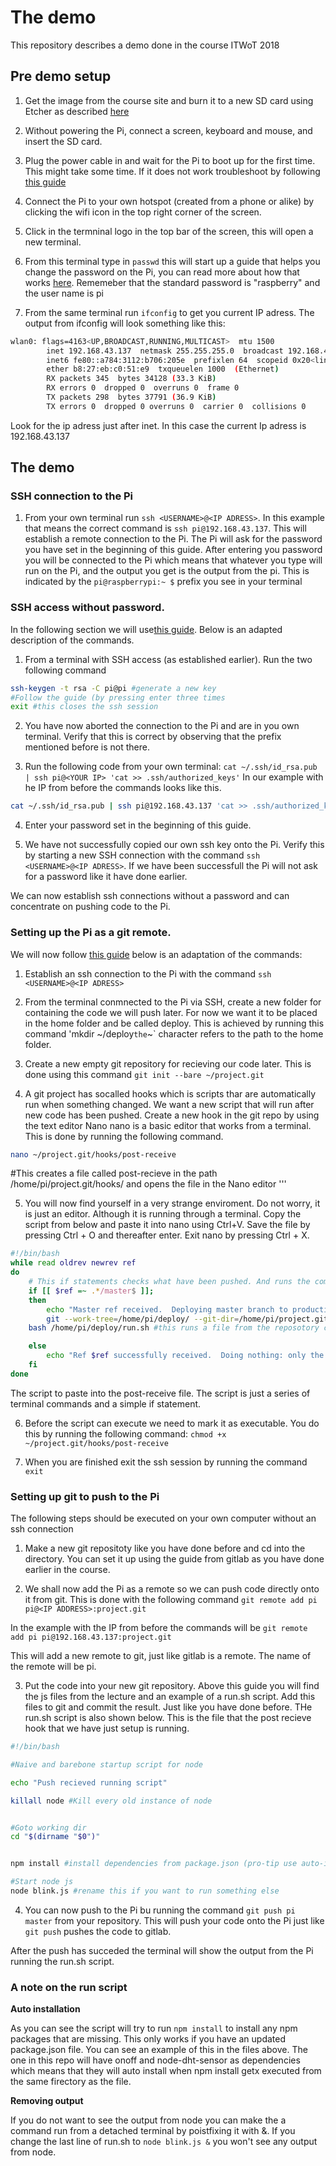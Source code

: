 # The demo

This repository describes a demo done in the course ITWoT 2018

## Pre demo setup

1. Get the image from the course site and burn it to a new SD card using Etcher as described [here](https://www.raspberrypi.org/documentation/installation/installing-images/README.md)  

2. Without powering the Pi, connect a screen, keyboard and mouse, and insert the SD card. 

3. Plug the power cable in and wait for the Pi to boot up for the first time. This might take some time. If it does not work troubleshoot by following [this guide](https://www.raspberrypi.org/learning/troubleshooting-guide/)

3. Connect the Pi to your own hotspot (created from a phone or alike) by clicking the wifi icon in the top right corner of the screen.

3. Click in the termninal logo in the top bar of the screen, this will open a new terminal.

3. From this terminal type in `passwd` this will start up a guide that helps you change the password on the Pi, you can read more about how that works [here](https://www.raspberrypi.org/documentation/configuration/security.md). Rememeber that the standard password is "raspberry" and the user name is pi

3. From the same terminal run `ifconfig` to get you current IP adress. The output from ifconfig will look something like this:


```bash
wlan0: flags=4163<UP,BROADCAST,RUNNING,MULTICAST>  mtu 1500
        inet 192.168.43.137  netmask 255.255.255.0  broadcast 192.168.43.255
        inet6 fe80::a784:3112:b706:205e  prefixlen 64  scopeid 0x20<link>
        ether b8:27:eb:c0:51:e9  txqueuelen 1000  (Ethernet)
        RX packets 345  bytes 34128 (33.3 KiB)
        RX errors 0  dropped 0  overruns 0  frame 0
        TX packets 298  bytes 37791 (36.9 KiB)
        TX errors 0  dropped 0 overruns 0  carrier 0  collisions 0
```
Look for the ip adress just after inet. In this case the current Ip adress is 192.168.43.137

## The demo

### SSH connection to the Pi

1. From your own terminal run `ssh <USERNAME>@<IP ADRESS>`. In this example that means the correct command is `ssh pi@192.168.43.137`. This will establish a remote connection to the Pi. The Pi will ask for the password you have set in the beginning of this guide. After entering you password you will be connected to the Pi which means that whatever you type will run on the Pi, and the output you get is the output from the pi. This is indicated by the `pi@raspberrypi:~ $` prefix you see in your terminal

### SSH access without password.

In the following section we will use[this guide](https://www.raspberrypi.org/documentation/remote-access/ssh/passwordless.md). Below is an adapted description of the commands.

1. From a terminal with SSH access (as established earlier). Run the two following command

```bash
ssh-keygen -t rsa -C pi@pi #generate a new key
#Follow the guide (by pressing enter three times
exit #this closes the ssh session

```


2. You have now aborted the connection to the Pi and are in you own terminal. Verify that this is correct by observing that the prefix mentioned before is not there.

3. Run the following code from your own terminal: `cat ~/.ssh/id_rsa.pub | ssh pi@<YOUR IP> 'cat >> .ssh/authorized_keys'` In our example with he IP from before the commands looks like this.


```bash
cat ~/.ssh/id_rsa.pub | ssh pi@192.168.43.137 'cat >> .ssh/authorized_keys'
```

4. Enter your password set in the beginning of this guide. 


5. We have not successfully copied our own ssh key onto the Pi. Verify this by starting a new SSH connection with the command `ssh <USERNAME>@<IP ADRESS>`. If we have been successfull the Pi will not ask for a password like it have done earlier. 

We can now establish ssh connections without a password and can concentrate on pushing code to the Pi.


### Setting up the Pi as a git remote.
 

We will now follow [this guide](https://github.com/Graunephar/Unstructured-TA-Pi-Demo-postdescription-itwot18) below is an adaptation of the commands:


1. Establish an ssh connection to the Pi with the command `ssh <USERNAME>@<IP ADRESS>`

2. From the terminal conmnected to the Pi via SSH, create a new folder for containing the code we will push later. For now we want it to be placed in the home folder and be called deploy. This is achieved by running this command 'mkdir ~/deploy` the `~` character refers to the path to the home folder.

3. Create a new empty git repository for recieving our code later. This is done using this command `git init --bare ~/project.git`

4. A git project has socalled hooks which is scripts thar are automatically run when something changed. We want a new script that will run after new code has been pushed. Create a new hook in the git repo by using the text editor Nano nano is a basic editor that works from a terminal. This is done by running the following command. 

```bash
nano ~/project.git/hooks/post-receive
```

#This creates a file called post-recieve in the path /home/pi/project.git/hooks/ and opens the file in the Nano editor
'''

5. You will now find yourself in a very strange enviroment. Do not worry, it is just an editor. Although it is running through a terminal. Copy the script from below and paste it into nano using Ctrl+V. Save the file by pressing Ctrl + O and thereafter enter. Exit nano by pressing Ctrl + X.

```bash
#!/bin/bash
while read oldrev newrev ref
do
    # This if statements checks what have been pushed. And runs the commands inside if it is pushed from the master branch.
    if [[ $ref =~ .*/master$ ]];
    then
        echo "Master ref received.  Deploying master branch to production..." #This writes ouyt a nice little message
        git --work-tree=/home/pi/deploy/ --git-dir=/home/pi/project.git/ checkout -f #Then we copy the files from git into the folder we created in the first steps
	bash /home/pi/deploy/run.sh #this runs a file from the reposotory called run.sh, this does not exist yet, but we will add it to our repo later. 

    else
        echo "Ref $ref successfully received.  Doing nothing: only the master branch may be deployed on this server."
    fi
done
```

The script to paste into the post-receive file. The script is just a series of terminal commands and a simple if statement.


 
6. Before the script can execute we need to mark it as executable. You do this by running the following command: `chmod +x ~/project.git/hooks/post-receive`

7. When you are finished exit the ssh session by running the command `exit`

### Setting up git to push to the Pi

The following steps should be executed on your own computer without an ssh connection

1. Make a new git repositoty like you have done before and cd into the directory. You can set it up using the guide from gitlab as you have done earlier in the course. 

2. We shall now add the Pi as a remote so we can push code directly onto it from git. This is done with the following command `git remote add pi pi@<IP ADDRESS>:project.git`

In the example with the IP from before the commands will be `git remote add pi pi@192.168.43.137:project.git`

This will add a new remote to git, just like gitlab is a remote. The name of the remote will be pi.

3. Put the code into your new git repository. Above this guide you will find the js files from the lecture and an example of a run.sh script. Add this files to git and commit the result. Just like you have done before. THe run.sh script is also shown below. This is the file that the post recieve hook that we have just setup is running.

```bash
#!/bin/bash

#Naive and barebone startup script for node

echo "Push recieved running script"

killall node #Kill every old instance of node


#Goto working dir
cd "$(dirname "$0")"


npm install #install dependencies from package.json (pro-tip use auto-install to keep this in sync)

#Start node js
node blink.js #rename this if you want to run something else
```

4. You can now push to the Pi bu running the command `git push pi master` from your repository. This will push your code onto the Pi just like `git push` pushes the code to gitlab.

After the push has succeded the terminal will show the output from the Pi running the run.sh script.


### A note on the run script

**Auto installation**

As you can see the script will try to run `npm install` to install any npm packages that are missing. This only works if you have an updated package.json file. You can see an example of this in the files above. The one in this repo will have onoff and node-dht-sensor as dependencies which means that they will auto install when npm install getx executed from the same firectory as the file. 

**Removing output** 

If you do not want to see the output from node you can make the a command run from a detached terminal by poistfixing it with &. If you change the last line of run.sh to `node blink.js &` you won't see any output from node.



